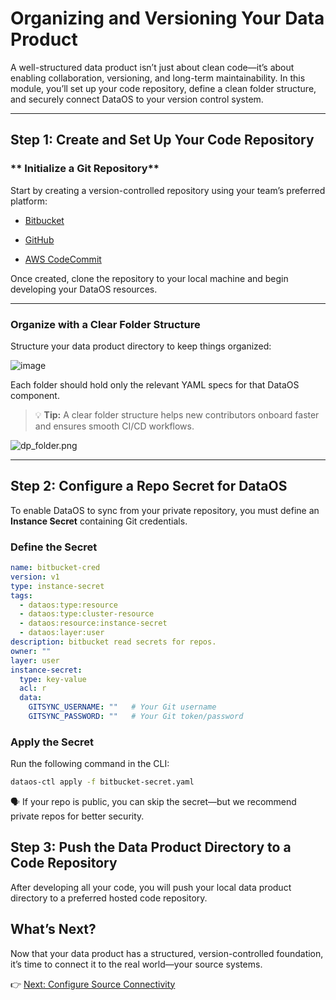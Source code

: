 # Organizing and Versioning Your Data Product

A well-structured data product isn’t just about clean code—it’s about enabling collaboration, versioning, and long-term maintainability. In this module, you’ll set up your code repository, define a clean folder structure, and securely connect DataOS to your version control system.

---

## Step 1: Create and Set Up Your Code Repository

###  ** Initialize a Git Repository**

Start by creating a version-controlled repository using your team’s preferred platform:

- [Bitbucket](https://support.atlassian.com/bitbucket-cloud/docs/push-code-to-bitbucket/)

- [GitHub](https://docs.github.com/en/migrations/importing-source-code/using-the-command-line-to-import-source-code/adding-locally-hosted-code-to-github)

- [AWS CodeCommit](https://docs.aws.amazon.com/codecommit/latest/userguide/getting-started.html)

Once created, clone the repository to your local machine and begin developing your DataOS resources.

---

### **Organize with a Clear Folder Structure**

Structure your data product directory to keep things organized:

![image](/learn_new/dp_foundations2_learn_track/deploy_dp_cli/dp_folder.png)


Each folder should hold only the relevant YAML specs for that DataOS component.

> 💡 **Tip:** A clear folder structure helps new contributors onboard faster and ensures smooth CI/CD workflows.

![dp_folder.png](attachment:b0841bad-fd9b-4713-9661-5aff6fcf8601:dp_folder.png)

---

## Step 2: Configure a Repo Secret for DataOS

To enable DataOS to sync from your private repository, you must define an **Instance Secret** containing Git credentials.

### **Define the Secret**

```yaml
name: bitbucket-cred
version: v1
type: instance-secret
tags:
  - dataos:type:resource
  - dataos:type:cluster-resource
  - dataos:resource:instance-secret
  - dataos:layer:user
description: bitbucket read secrets for repos.
owner: ""
layer: user
instance-secret:
  type: key-value
  acl: r
  data:
    GITSYNC_USERNAME: ""   # Your Git username
    GITSYNC_PASSWORD: ""   # Your Git token/password
```
### **Apply the Secret**
Run the following command in the CLI:

```bash
dataos-ctl apply -f bitbucket-secret.yaml

```

<aside class="callout">

🗣️ If your repo is public, you can skip the secret—but we recommend private repos for better security.

</aside>

## Step 3: Push the Data Product Directory to a Code Repository 

After developing all your code, you will push your local data product directory to a preferred hosted code repository.

## What’s Next?

Now that your data product has a structured, version-controlled foundation, it’s time to connect it to the real world—your source systems.

👉 [Next: Configure Source Connectivity](/learn_new/dp_foundations2_learn_track/data_source_connectivity/)

